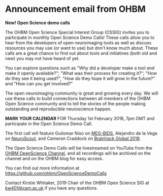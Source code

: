 # Announcement email from OHBM

**New! Open Science demo calls**

The OHBM Open Science Special Interest Group (OSSIG) invites you to participate in monthly Open Science Demo Calls!  These calls allow you to hear from the developers of open neuroimaging tools as well as discuss resources you may use (or want to use) but don't know much about. These calls are a great chance to find out about tools and initiatives (both old and new) you may not have heard of yet.

You can explore questions such as "Why did a developer make a tool and make it openly available?"; "What was their process for creating it?"; "How do they see it being used?",  "How do they hope it will grow in the future?" and "How can you get involved?"

The open neuroimaging community is great and growing every day. We will use these calls to build connections between all members of the OHBM Open Science community and to tell the stories of the people making outstanding and reproducible neuroscience happen.

**MARK YOUR CALENDAR** FOR Thursday 1st February 2018, 7pm GMT and participate in the Open Science Demo Call.

The first call will feature Guilomar Niso on [MEG-BIDS](https://www.biorxiv.org/content/early/2017/08/08/172684), Alejandro de la Vega on [NeuroScout](https://github.com/PsychoinformaticsLab/neuroscout), and Cameron Craddock on [Brainhack Global 2018](http://www.brainhack.org/).

The Open Science Demo Calls will be livestreamed on YouTube from the [OHBM OpenScience Channel](https://www.youtube.com/channel/UChvSitFvqGDeA1y7MJs4CGQ), and all recordings will be archived on the channel and on the OHBM blog for easy access.

You can find out more information at https://github.com/ohbm/OpenScienceDemoCalls

Contact Kirstie Whitaker, 2019 Chair of the OHBM Open Science SIG at kw401@cam.ac.uk if you have any questions.

